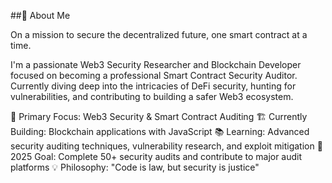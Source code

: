 ##🎯 About Me

On a mission to secure the decentralized future, one smart contract at a time.

I'm a passionate Web3 Security Researcher and Blockchain Developer focused on becoming a professional Smart Contract Security Auditor. Currently diving deep into the intricacies of DeFi security, hunting for vulnerabilities, and contributing to building a safer Web3 ecosystem.

🔐 Primary Focus: Web3 Security & Smart Contract Auditing
🏗️ Currently Building: Blockchain applications with JavaScript
📚 Learning: Advanced security auditing techniques, vulnerability research, and exploit mitigation
🎯 2025 Goal: Complete 50+ security audits and contribute to major audit platforms
💡 Philosophy: "Code is law, but security is justice"
